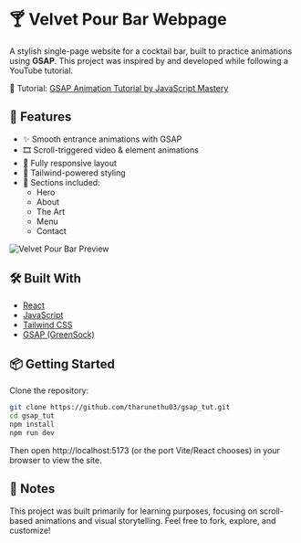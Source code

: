 # 🍸 Velvet Pour Bar Webpage

A stylish single-page website for a cocktail bar, built to practice animations using **GSAP**. This project was inspired by and developed while following a YouTube tutorial.

🎥 Tutorial: [GSAP Animation Tutorial by JavaScript Mastery](https://youtu.be/AW1yfBKRMKc?si=59XLDT19j55AFQNr)

## 🚀 Features

- ✨ Smooth entrance animations with GSAP
- 🎞️ Scroll-triggered video & element animations
- 📱 Fully responsive layout
- 🌿 Tailwind-powered styling
- 🔗 Sections included:
  - Hero
  - About
  - The Art
  - Menu
  - Contact

![Velvet Pour Bar Preview](./public/ss.png)

## 🛠️ Built With

- [React](https://reactjs.org/)
- [JavaScript](https://developer.mozilla.org/en-US/docs/Web/JavaScript)
- [Tailwind CSS](https://tailwindcss.com/)
- [GSAP (GreenSock)](https://gsap.com/)

## 📦 Getting Started

Clone the repository:

```bash
git clone https://github.com/tharunethu03/gsap_tut.git
cd gsap_tut
npm install
npm run dev
```
Then open http://localhost:5173 (or the port Vite/React chooses) in your browser to view the site.

## 🧠 Notes
This project was built primarily for learning purposes, focusing on scroll-based animations and visual storytelling. Feel free to fork, explore, and customize!
